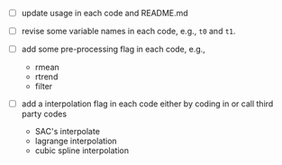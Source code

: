 
- [ ] update usage in each code and README.md

- [ ] revise some variable names in each code, e.g., `t0` and `t1`.

- [ ] add some pre-processing flag in each code, e.g.,
    - rmean
    - rtrend
    - filter

- [ ] add a interpolation flag in each code either by coding in or call third party codes
    - SAC's interpolate
    - lagrange interpolation
    - cubic spline interpolation

